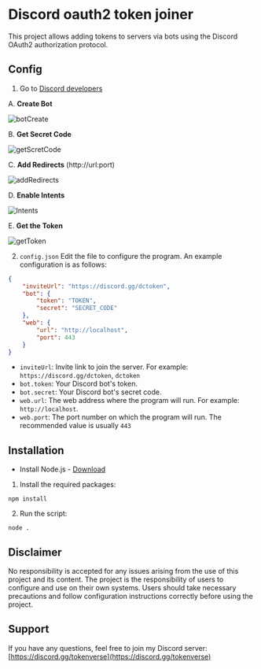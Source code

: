 # Discord oauth2 token joiner

This project allows adding tokens to servers via bots using the Discord OAuth2 authorization protocol.

## Config

1. Go to [Discord developers](https://discord.com/developers/applications)

A. **Create Bot**

![botCreate](https://github.com/Endylus/test/assets/122468378/6012e34e-47cf-412d-94d7-23162d956dd7)

B. **Get Secret Code**

![getScretCode](https://github.com/Endylus/test/assets/122468378/8a88c340-6d4d-4f03-87a8-3467e060cb39)

C. **Add Redirects** (http://url:port)

![addRedirects](https://github.com/Endylus/test/assets/122468378/e4aeed6c-bf7a-46de-ba0a-0840ecc20802)

D. **Enable Intents**

![Intents](https://github.com/Endylus/test/assets/122468378/48e61c6f-7088-486f-bd07-f7965a086869)

E. **Get the Token**

![getToken](https://github.com/Endylus/test/assets/122468378/4d8b7e15-7bce-4fba-a64f-0aa3f9ddff48)

2. `config.json` Edit the file to configure the program. An example configuration is as follows:

```json
{
    "inviteUrl": "https://discord.gg/dctoken",
    "bot": {
        "token": "TOKEN",
        "secret": "SECRET_CODE"
    },
    "web": {
        "url": "http://localhost",
        "port": 443
    }
}
```

- `inviteUrl`: Invite link to join the server. For example: `https://discord.gg/dctoken`, `dctoken`
- `bot.token`: Your Discord bot's token.
- `bot.secret`: Your Discord bot's secret code.
- `web.url`: The web address where the program will run. For example: `http://localhost`.
- `web.port`: The port number on which the program will run. The recommended value is usually `443`

## Installation

- Install Node.js - [Download](https://nodejs.org/dist/v20.11.0/node-v20.11.0-x64.msi)

1. Install the required packages:

```
npm install
```

2. Run the script:

```
node .
```

## Disclaimer
No responsibility is accepted for any issues arising from the use of this project and its content. The project is the responsibility of users to configure and use on their own systems. Users should take necessary precautions and follow configuration instructions correctly before using the project.

## Support

If you have any questions, feel free to join my Discord server: [https://discord.gg/tokenverse](https://discord.gg/tokenverse)
